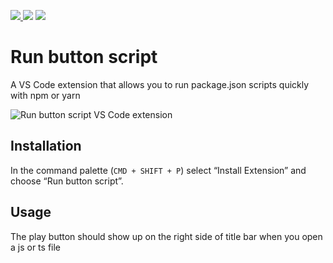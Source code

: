 <a href="https://marketplace.visualstudio.com/items?itemName=JuanJoseCarracedo.vscode-un-button-script#overview"><img src="https://vsmarketplacebadge.apphb.com/version/JuanJoseCarracedo.vscode-un-button-script.svg" /> <img src="https://vsmarketplacebadge.apphb.com/installs-short/JuanJoseCarracedo.vscode-un-button-script.svg" /></a> <a href="https://marketplace.visualstudio.com/items?itemName=JuanJoseCarracedo.vscode-un-button-script#review-details"><img src="https://vsmarketplacebadge.apphb.com/rating-star/JuanJoseCarracedo.vscode-un-button-script.svg" /></a>

# Run button script

A VS Code extension that allows you to run package.json scripts quickly with npm or yarn

![Run button script VS Code extension](./images/demo.gif)

## Installation

In the command palette (`CMD + SHIFT + P`) select “Install Extension” and choose “Run button script”.

## Usage

The play button should show up on the right side of title bar when you open a js or ts file
